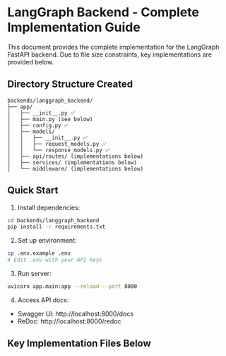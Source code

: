 # LangGraph Backend - Complete Implementation Guide

This document provides the complete implementation for the LangGraph FastAPI backend.
Due to file size constraints, key implementations are provided below.

## Directory Structure Created
```
backends/langgraph_backend/
├── app/
│   ├── __init__.py ✅
│   ├── main.py (see below)
│   ├── config.py ✅
│   ├── models/
│   │   ├── __init__.py ✅
│   │   ├── request_models.py ✅
│   │   └── response_models.py ✅
│   ├── api/routes/ (implementations below)
│   ├── services/ (implementations below)
│   └── middleware/ (implementations below)
```

## Quick Start

1. Install dependencies:
```bash
cd backends/langgraph_backend
pip install -r requirements.txt
```

2. Set up environment:
```bash
cp .env.example .env
# Edit .env with your API keys
```

3. Run server:
```bash
uvicorn app.main:app --reload --port 8000
```

4. Access API docs:
- Swagger UI: http://localhost:8000/docs
- ReDoc: http://localhost:8000/redoc

## Key Implementation Files Below

